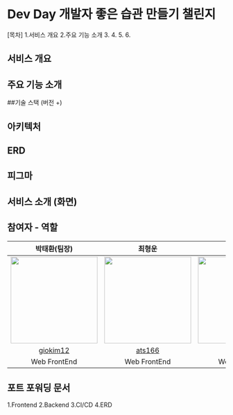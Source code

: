 # Dev Day 개발자 좋은 습관 만들기 챌린지 


[목차]
1.서비스 개요
2.주요 기능 소개
3.
4.
5.
6.


## 서비스 개요



## 주요 기능 소개 




##기술 스택 (버전 +)


## 아키텍처


## ERD


##  피그마

## 서비스 소개 (화면)

## 참여자 - 역할


|                        박태환(팀장)                        |                       최형운                       |                     이동준                       |                     김기윤                       |                  신대득                       |                  홍금비                      |
| :----------------------------------------------------------: | :-------------------------------------------------------: | :-----------------------------------------------------: | :-----------------------------------------------------: | :-----------------------------------------------------: | :-----------------------------------------------------: |
| <img src="https://github.com/giokim12.png" width="200"/> | <img src="https://github.com/ats166.png" width="200"/> | <img src="https://github.com/rachaen.png" width="200"/> | <img src="https://github.com/Fortuna3Co.png" width="200"/> |<img src="https://github.com/nana-moon.png" width="200"/> |<img src="https://github.com/GeumBi-Hong.png" width="200"/> |
|       [giokim12](https://github.com/giokim12)        |         [ats166](https://github.com/ats166)         |          [rachaen](https://github.com/rachaen)          |          [Fortuna3Co](https://github.com/Fortuna3Co)          |     [nana-moon](https://github.com/nana-moon)          |     [GeumBi-Hong](https://github.com/GeumBi-Hong)          |
|                         Web FrontEnd                          |                       Web FrontEnd                        |                       Web FrontEnd                        |                      Web BackEnd & DevOps                       |                 Web BackEnd                       |             Web BackEnd                       |



## 포트 포워딩 문서 

1.Frontend
2.Backend
3.CI/CD
4.ERD

